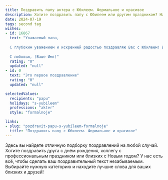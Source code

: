 ```yaml
---
title: Поздравить папу актера с Юбилеем. Формальное и красивое
description: Хотите поздравить папу с Юбилеем или другим праздником? Наш ИИ создаст незабываемое поздравление, а вы обязательно выделитесь среди других.  
date: 2024-07-19
tags: second tag
wishes:
- id: 16867
  text: "Уважаемый папа,
  
  С глубоким уважением и искренней радостью поздравляю Вас с Юбилеем! Вы не только отец, но и непревзойденный актер, чьи роли украшают экраны и вдохновляют миллионы. Ваш талант и профессионализм являются примером для подражания. Пусть этот день принесет Вам столько же радости и удовлетворения, сколько Вы дарите нам своими ролями. Желаю Вам крепкого здоровья, счастья и новых творческих высот. С праздником, папа!
  
  С любовью, [Ваше Имя]"
  rating: "0"
  updated: "null"
- id: 0
  text: "Это первое поздравление"
  rating: "0"
  updated: "null"

selectedValues:
  recipients: "papu"
  holidays: "s-yubileem"
  professions: "akter"
  style: "formalnoje"

links:
- slug: "pozdravit-papu-s-yubileem-formalnoje"
  title: "Поздравить папу с Юбилеем. Формальное и красивое"
---
```


Здесь вы найдете отличную подборку поздравлений на любой случай. 
Хотите поздравить друга с днём рождения, коллегу с профессиональным праздником или близких с Новым годом? У нас есть всё, чтобы сделать ваш поздравительный текст незабываемым. Выбирайте нужную категорию и находите лучшие слова для ваших близких и друзей!
